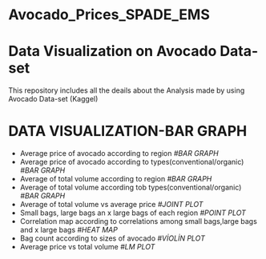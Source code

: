 # Avocado_Prices_SPADE_EMS

# Data Visualization on Avocado Data-set


This repository includes all the deails about the Analysis made by using Avocado Data-set (Kaggel)

# **DATA VISUALIZATION-BAR GRAPH**
* Average price of avocado according to region *#BAR GRAPH*
* Average price of avocado according to types(conventional/organic) *#BAR GRAPH*
* Average of total volume according to region *#BAR GRAPH*
* Average of total volume according tob types(conventional/organic) *#BAR GRAPH*
* Average of total volume vs average price *#JOINT PLOT*
* Small bags, large bags an x large bags of each region *#POINT PLOT*
* Correlation map according to correlations among small bags,large bags and x large bags *#HEAT MAP*
* Bag count according to sizes of avocado *#VİOLİN PLOT*
* Average price vs total volume *#LM PLOT*
